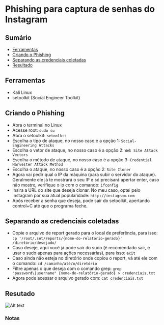 # Phishing para captura de senhas do Instagram

## Sumário
- [Ferramentas](#ferramentas)
- [Criando o Phishing](#criando-o-phishing)
- [Separando as credenciais coletadas](#separando-as-credenciais-coletadas)
- [Resultado](#resultado)

## Ferramentas

- Kali Linux
- setoolkit (Social Engineer Toolkit)

## Criando o Phishing

- Abra o terminal no Linux
- Acesse root: ``` sudo su ```
- Abra o setoolkit: ``` setoolkit ```
- Escolha o tipo de ataque, no nosso caso é a opção 1: ``` Social-Engineering Attacks ```
- Escolha o vetor de ataque, no nosso caso é a opção 2: ``` Web Site Attack Vectors ```
- Escolha o método de ataque, no nosso caso é a opção 3: ``` Credential Harvester Attack Method ```
- Escolha o ataque, no nosso caso é a opção 2: ``` Site Cloner ```
- Agora vai pedir qual o IP da máquina (para subir o servidor do ataque). Geralmente ele já te mostrará o seu IP e só precisará apertar enter, caso não mostre, verifique o ip com o comando: ``` ifconfig ```
- Insira a URL do site que deseja clonar. No meu caso, optei pelo Instagram por sua atual popularidade: ``` http://instagram.com ```
- Após receber a senha que deseja, pode sair do setoolkit, apertando control+C até que o programa feche.

## Separando as credenciais coletadas

- Copie o arquivo de report gerado para o local de preferência, para isso: ``` cp '/root/.set/reports/{nome-do-relatório-gerado}' /diretório/desejado/ ```
- Caso deseje, aqui você já pode sair do sudo (é recomendado sair, e usar o sudo apenas para ações necessárias), para isso: ``` exit ```
- Caso ainda não esteja no diretório onde copiou o report, vá até ele com o comando: ``` cd /caminho/até/o/diretório ```
- Filtre apenas o que deseja com o comando grep: ``` grep "password\|username" {nome-do-relatório-gerado} > credenciais.txt ```
- Agora pode acessar o arquivo gerado com: ``` cat credenciais.txt ```

## Resutado

![Alt text](./passwd.png "Print do txt com a senha e o usuário coletados")

### Notas
